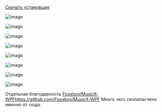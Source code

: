 [Скачать установщик](https://github.com/MaKrotos/Music-M/releases/download/0.1.5.2/Setup.VK.M.exe)

![image](https://github.com/MaKrotos/Music-M/assets/43302537/981f28a3-4922-49ce-b616-d23ed499f9d8)

![image](https://github.com/MaKrotos/Music-M/assets/43302537/f92084eb-4d4d-4c01-b0ff-7a752f3c0613)

![image](https://github.com/MaKrotos/Music-M/assets/43302537/e0ed9b01-c133-4f02-9d75-5339e5db8d61)

![image](https://github.com/MaKrotos/Music-M/assets/43302537/e1b1d021-64e1-4fce-8657-a3ef9a3b8627)

![image](https://github.com/MaKrotos/Music-M/assets/43302537/520340ae-47ae-4576-b9dd-12a6afba7b25)

![image](https://github.com/MaKrotos/Music-M/assets/43302537/740be7e5-2666-4170-880a-3f029d7fede2)

![image](https://github.com/MaKrotos/Music-M/assets/43302537/d813e052-3ddb-4d21-8427-66ce37fe495b)

![image](https://github.com/MaKrotos/Music-M/assets/43302537/4c5cce83-a184-426a-8e5f-a4155e1aaf77)


Отдельная благодарность [Fooxboy/MusicX-WPF](https://github.com/Fooxboy/MusicX-WPF)https://github.com/Fooxboy/MusicX-WPF
Много чего скопипасчено именно от сюда.

